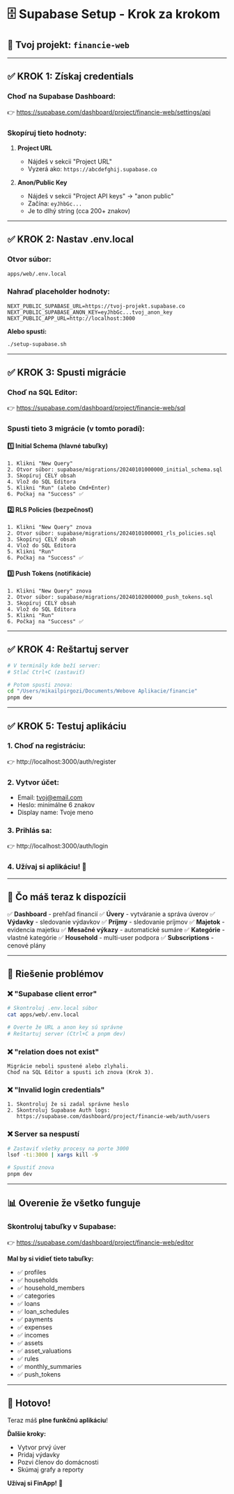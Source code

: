 # 🗄️ Supabase Setup - Krok za krokom

## 📍 Tvoj projekt: `financie-web`

---

## ✅ KROK 1: Získaj credentials

### Choď na Supabase Dashboard:
👉 https://supabase.com/dashboard/project/financie-web/settings/api

### Skopíruj tieto hodnoty:

1. **Project URL**
   - Nájdeš v sekcii "Project URL"
   - Vyzerá ako: `https://abcdefghij.supabase.co`

2. **Anon/Public Key**  
   - Nájdeš v sekcii "Project API keys" → "anon public"
   - Začína: `eyJhbGc...`
   - Je to dlhý string (cca 200+ znakov)

---

## ✅ KROK 2: Nastav .env.local

### Otvor súbor:
```bash
apps/web/.env.local
```

### Nahraď placeholder hodnoty:
```env
NEXT_PUBLIC_SUPABASE_URL=https://tvoj-projekt.supabase.co
NEXT_PUBLIC_SUPABASE_ANON_KEY=eyJhbGc...tvoj_anon_key
NEXT_PUBLIC_APP_URL=http://localhost:3000
```

**Alebo spusti:**
```bash
./setup-supabase.sh
```

---

## ✅ KROK 3: Spusti migrácie

### Choď na SQL Editor:
👉 https://supabase.com/dashboard/project/financie-web/sql

### Spusti tieto 3 migrácie (v tomto poradí):

#### 1️⃣ Initial Schema (hlavné tabuľky)
```
1. Klikni "New Query"
2. Otvor súbor: supabase/migrations/20240101000000_initial_schema.sql
3. Skopíruj CELÝ obsah
4. Vlož do SQL Editora
5. Klikni "Run" (alebo Cmd+Enter)
6. Počkaj na "Success" ✅
```

#### 2️⃣ RLS Policies (bezpečnosť)
```
1. Klikni "New Query" znova
2. Otvor súbor: supabase/migrations/20240101000001_rls_policies.sql
3. Skopíruj CELÝ obsah
4. Vlož do SQL Editora
5. Klikni "Run"
6. Počkaj na "Success" ✅
```

#### 3️⃣ Push Tokens (notifikácie)
```
1. Klikni "New Query" znova
2. Otvor súbor: supabase/migrations/20240102000000_push_tokens.sql
3. Skopíruj CELÝ obsah
4. Vlož do SQL Editora
5. Klikni "Run"
6. Počkaj na "Success" ✅
```

---

## ✅ KROK 4: Reštartuj server

```bash
# V terminály kde beží server:
# Stlač Ctrl+C (zastaviť)

# Potom spusti znova:
cd "/Users/mikailpirgozi/Documents/Webove Aplikacie/financie"
pnpm dev
```

---

## ✅ KROK 5: Testuj aplikáciu

### 1. Choď na registráciu:
👉 http://localhost:3000/auth/register

### 2. Vytvor účet:
- Email: tvoj@email.com
- Heslo: minimálne 6 znakov
- Display name: Tvoje meno

### 3. Prihlás sa:
👉 http://localhost:3000/auth/login

### 4. Užívaj si aplikáciu! 🎉

---

## 🎯 Čo máš teraz k dispozícii

✅ **Dashboard** - prehľad financií
✅ **Úvery** - vytváranie a správa úverov
✅ **Výdavky** - sledovanie výdavkov
✅ **Príjmy** - sledovanie príjmov
✅ **Majetok** - evidencia majetku
✅ **Mesačné výkazy** - automatické sumáre
✅ **Kategórie** - vlastné kategórie
✅ **Household** - multi-user podpora
✅ **Subscriptions** - cenové plány

---

## 🔧 Riešenie problémov

### ❌ "Supabase client error"
```bash
# Skontroluj .env.local súbor
cat apps/web/.env.local

# Overte že URL a anon key sú správne
# Reštartuj server (Ctrl+C a pnpm dev)
```

### ❌ "relation does not exist"
```
Migrácie neboli spustené alebo zlyhali.
Choď na SQL Editor a spusti ich znova (Krok 3).
```

### ❌ "Invalid login credentials"
```
1. Skontroluj že si zadal správne heslo
2. Skontroluj Supabase Auth logs:
   https://supabase.com/dashboard/project/financie-web/auth/users
```

### ❌ Server sa nespustí
```bash
# Zastaviť všetky procesy na porte 3000
lsof -ti:3000 | xargs kill -9

# Spustiť znova
pnpm dev
```

---

## 📊 Overenie že všetko funguje

### Skontroluj tabuľky v Supabase:
👉 https://supabase.com/dashboard/project/financie-web/editor

**Mal by si vidieť tieto tabuľky:**
- ✅ profiles
- ✅ households
- ✅ household_members
- ✅ categories
- ✅ loans
- ✅ loan_schedules
- ✅ payments
- ✅ expenses
- ✅ incomes
- ✅ assets
- ✅ asset_valuations
- ✅ rules
- ✅ monthly_summaries
- ✅ push_tokens

---

## 🎉 Hotovo!

Teraz máš **plne funkčnú aplikáciu**!

**Ďalšie kroky:**
- Vytvor prvý úver
- Pridaj výdavky
- Pozvi členov do domácnosti
- Skúmaj grafy a reporty

**Užívaj si FinApp!** 🚀
